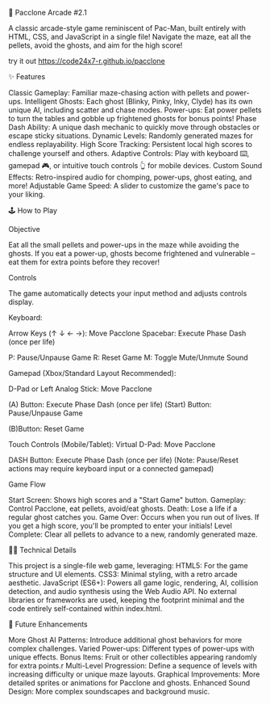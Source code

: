 👻 Pacclone Arcade #2.1

A classic arcade-style game reminiscent of Pac-Man, built entirely with HTML, CSS, and JavaScript in a single file! Navigate the maze, eat all the pellets, avoid the ghosts, and aim for the high score!

try it out <https://code24x7-r.github.io/pacclone>

✨ Features

Classic Gameplay: Familiar maze-chasing action with pellets and power-ups.
Intelligent Ghosts: Each ghost (Blinky, Pinky, Inky, Clyde) has its own unique AI, including scatter and chase modes.
Power-ups: Eat power pellets to turn the tables and gobble up frightened ghosts for bonus points!
Phase Dash Ability: A unique dash mechanic to quickly move through obstacles or escape sticky situations.
Dynamic Levels: Randomly generated mazes for endless replayability.
High Score Tracking: Persistent local high scores to challenge yourself and others.
Adaptive Controls: Play with keyboard ⌨️, gamepad 🎮, or intuitive touch controls 👆 for mobile devices.
Custom Sound Effects: Retro-inspired audio for chomping, power-ups, ghost eating, and more!
Adjustable Game Speed: A slider to customize the game's pace to your liking.

🕹️ How to Play

Objective

Eat all the small pellets and power-ups in the maze while avoiding the ghosts. If you eat a power-up, ghosts become frightened and vulnerable – eat them for extra points before they recover!

Controls

The game automatically detects your input method and adjusts controls display.

Keyboard:

Arrow Keys (↑ ↓ ← →): Move Pacclone
Spacebar: Execute Phase Dash (once per life)

P: Pause/Unpause Game
R: Reset Game
M: Toggle Mute/Unmute Sound

Gamepad (Xbox/Standard Layout Recommended):

D-Pad or Left Analog Stick: Move Pacclone

(A) Button: Execute Phase Dash (once per life)
(Start) Button: Pause/Unpause Game

(B)Button: Reset Game

Touch Controls (Mobile/Tablet):
Virtual D-Pad: Move Pacclone

DASH Button: Execute Phase Dash (once per life)
(Note: Pause/Reset actions may require keyboard input or a connected gamepad)

Game Flow

Start Screen: Shows high scores and a "Start Game" button.
Gameplay: Control Pacclone, eat pellets, avoid/eat ghosts.
Death: Lose a life if a regular ghost catches you.
Game Over: Occurs when you run out of lives. If you get a high score, you'll be prompted to enter your initials!
Level Complete: Clear all pellets to advance to a new, randomly generated maze.

👨‍💻 Technical Details

This project is a single-file web game, leveraging:
HTML5: For the game structure and UI elements.
CSS3: Minimal styling, with a retro arcade aesthetic.
JavaScript (ES6+): Powers all game logic, rendering, AI, collision detection, and audio synthesis using the Web Audio API.
No external libraries or frameworks are used, keeping the footprint minimal and the code entirely self-contained within index.html.

🚀 Future Enhancements

More Ghost AI Patterns: Introduce additional ghost behaviors for more complex challenges.
Varied Power-ups: Different types of power-ups with unique effects.
Bonus Items: Fruit or other collectibles appearing randomly for extra points.r
Multi-Level Progression: Define a sequence of levels with increasing difficulty or unique maze layouts.
Graphical Improvements: More detailed sprites or animations for Pacclone and ghosts.
Enhanced Sound Design: More complex soundscapes and background music.



  
